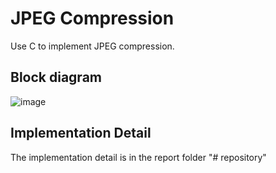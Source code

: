 # JPEG Compression

Use C to implement JPEG compression.

## Block diagram

![image](https://user-images.githubusercontent.com/128220508/226189874-4b4e13f0-ad6f-42a8-9c58-46bb58dfaa2f.png)

## Implementation Detail

The implementation detail is in the report folder
"# repository" 
